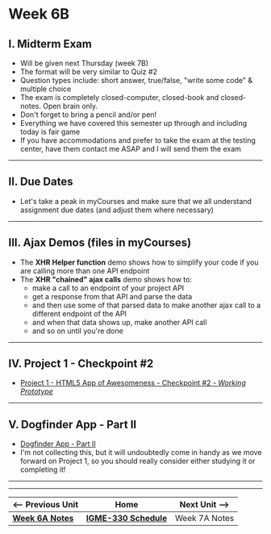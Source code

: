 # Week 6B

## I. Midterm Exam
- Will be given next Thursday (week 7B)
- The format will be very similar to Quiz #2
- Question types include: short answer, true/false, "write some code" & multiple choice
- The exam is completely closed-computer, closed-book and closed-notes.  Open brain only.
- Don't forget to bring a pencil and/or pen!
- Everything we have covered this semester up through and including today is fair game
- If you have accommodations and prefer to take the exam at the testing center, have them contact me ASAP and I will send them the exam

<hr>

## II. Due Dates
- Let's take a peak in myCourses and make sure that we all understand assignment due dates (and adjust them where necessary) 

<hr>

## III. Ajax Demos (files in myCourses)
- The **XHR Helper function** demo shows how to simplify your code if you are calling more than one API endpoint
- The **XHR "chained" ajax calls** demo shows how to:
  - make a call to an endpoint of your project API
  - get a response from that API and parse the data
  - and then use some of that parsed data to make another ajax call to a different endpoint of the API
  - and when that data shows up, make another API call
  - and so on until you're done

<hr>

## IV. Project 1 - Checkpoint #2
- [Project 1 - HTML5 App of Awesomeness - Checkpoint #2 - *Working Prototype*](../projects/p1-checkpoint-2.md)

<hr>

## V. Dogfinder App - Part II
- [Dogfinder App - Part II](https://github.com/tonethar/IGME-330-Master/blob/master/notes/dogfinder-2.md)
- I'm not collecting this, but it will undoubtedly come in handy as we move forward on Project 1, so you should really consider either studying it or completing it!

<hr><hr>

| <-- Previous Unit | Home | Next Unit -->
| --- | --- | --- 
| [**Week 6A Notes**](05A.md)     |  [**IGME-330 Schedule**](../schedule.md) | Week 7A Notes
